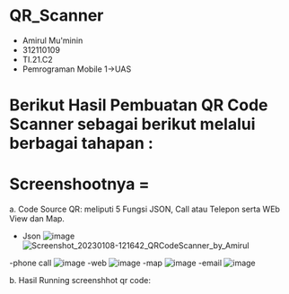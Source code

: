 # QR_Scanner
* Amirul Mu'minin
* 312110109
* TI.21.C2
* Pemrograman Mobile 1->UAS


# Berikut Hasil Pembuatan QR Code Scanner sebagai berikut melalui berbagai tahapan :



Screenshootnya =
=======================
a. Code Source QR:
 meliputi 5 Fungsi JSON, Call atau Telepon serta WEb View dan Map.
 
- Json
 ![image](https://user-images.githubusercontent.com/116171779/211182092-bc8d74cb-ea29-4d1f-8852-b4740347686c.png)
 ![Screenshot_20230108-121642_QRCodeScanner_by_Amirul](https://user-images.githubusercontent.com/116171779/211182279-e0f0710a-8f6a-4042-8cf6-b49ee8d3049d.jpg)

-phone call
![image](https://user-images.githubusercontent.com/116171779/211182132-476b16c6-a7dd-4415-850e-c2b9dacba22c.png)
-web
![image](https://user-images.githubusercontent.com/116171779/211182147-6033df32-f756-4ade-a1c5-17dd21402894.png)
-map
![image](https://user-images.githubusercontent.com/116171779/211182169-5ae86208-2c0f-4ec3-81b0-3548d66d348f.png)
-email
![image](https://user-images.githubusercontent.com/116171779/211182185-65b78e2a-2b8b-4609-a987-49e513ef88dd.png)

b. Hasil Running screenshhot qr code:
